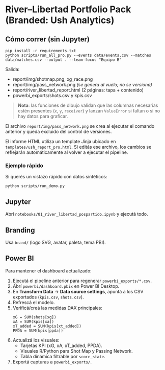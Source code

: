 # River–Libertad Portfolio Pack (Branded: Ush Analytics)

## Cómo correr (sin Jupyter)
```
pip install -r requirements.txt
python scripts/run_all_pro.py --events data/events.csv --matches data/matches.csv --output . --team-focus "Equipo B"
```
Salida:
- report/img/shotmap.png, xg_race.png
- report/img/pass_network.png *(se genera al vuelo; no se versiona)*
- report/river_libertad_report.html (2 páginas: tapa + contenido)
- powerbi_exports/shots.csv y kpis.csv

> **Nota**: las funciones de dibujo validan que las columnas
> necesarias estén presentes (`x`, `y`, `receiver`) y lanzan
> `ValueError` si faltan o si no hay datos para graficar.

El archivo `report/img/pass_network.png` se crea al ejecutar el comando anterior y queda excluido del control de versiones.

El informe HTML utiliza un template Jinja ubicado en `templates/ush_report_pro.html`. Si editás ese archivo, los cambios se reflejarán automáticamente al volver a ejecutar el pipeline.

### Ejemplo rápido

Si querés un vistazo rápido con datos sintéticos:

```
python scripts/run_demo.py
```

## Jupyter
Abrí `notebooks/01_river_libertad_pospartido.ipynb` y ejecutá todo.

## Branding
Usa `brand/` (logo SVG, avatar, paleta, tema PBI).

## Power BI

Para mantener el dashboard actualizado:

1. Ejecutá el pipeline anterior para regenerar `powerbi_exports/*.csv`.
2. Abrí `powerbi/dashboard.pbix` en Power BI Desktop.
3. En **Transform Data** → **Data source settings**, apuntá a los CSV exportados (`kpis.csv`, `shots.csv`).
4. Refrescá el modelo.
5. Verificá/creá las medidas DAX principales:
   ```DAX
   xG = SUM(shots[xg])
   xA = SUM(kpis[xa])
   xT_added = SUM(kpis[xt_added])
   PPDA = SUM(kpis[ppda])
   ```
6. Actualizá los visuales:
   - Tarjetas KPI (xG, xA, xT_added, PPDA).
   - Visuales R/Python para Shot Map y Passing Network.
   - Tabla dinámica filtrable por `score_state`.
7. Exportá capturas a `powerbi_exports/`.


